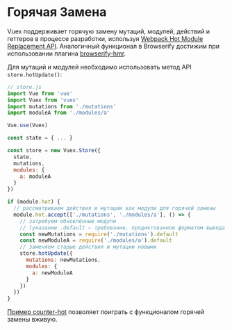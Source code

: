 # Горячая Замена

Vuex поддерживает горячую замену мутаций, модулей, действий и геттеров в процессе разработки, используя [Webpack Hot Module Replacement API](https://webpack.github.io/docs/hot-module-replacement.html). Аналогичный функционал в Browserify достижим при использовании плагина [browserify-hmr](https://github.com/AgentME/browserify-hmr/).

Для мутаций и модулей необходимо использовать метод API `store.hotUpdate()`:

``` js
// store.js
import Vue from 'vue'
import Vuex from 'vuex'
import mutations from './mutations'
import moduleA from './modules/a'

Vue.use(Vuex)

const state = { ... }

const store = new Vuex.Store({
  state,
  mutations,
  modules: {
    a: moduleA
  }
})

if (module.hot) {
  // рассматриваем действия и мутации как модули для горячей замены
  module.hot.accept(['./mutations', './modules/a'], () => {
    // затребуем обновлённые модули
    // (указание .default — требование, продиктованное форматом вывода Babel 6)
    const newMutations = require('./mutations').default
    const newModuleA = require('./modules/a').default
    // заменяем старые действия и мутации новыми
    store.hotUpdate({
      mutations: newMutations,
      modules: {
        a: newModuleA
      }
    })
  })
}
```

[Пример counter-hot](https://github.com/vuejs/vuex/tree/dev/examples/counter-hot) позволяет поиграть с функционалом горячей замены вживую.

